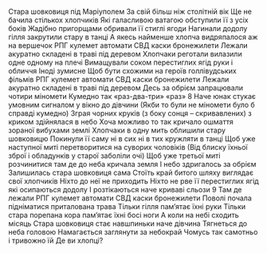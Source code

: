 Стара шовковиця під Маріуполем
За свій більш ніж столітній вік
Ще не бачила стількох хлопчиків
Які галасливою ватагою обступили її з усіх боків
Жадібно пригорщами обривали її стиглі ягоди
Нагинали додолу гілля закрутили стару в танці
А якесь найменше хлопча
видряпалося аж на вершечок
РПГ кулемет автомати СВД каски бронежилети
Лежали акуратно складені в траві під деревом
Хлопчаки реготали
вилазили одне одному на плечі
Вимащували соком перестиглих ягід
руки і обличчя
Іноді зумисне
Щоб бути схожими
на героїв голлівудських фільмів
РПГ кулемет автомати СВД каски бронежилети
Лежали акуратно складені в траві під деревом
Десь за обрієм запрацювали чотири міномети
Кумедно так «раз-два-три» «раз»
8
Наче юнак стукає умовним сигналом
у вікно до дівчини
(Якби то були не міномети
було б справді кумедно)
Зграя чорних круків
 (з боку сонця – скривавлених)
з криком здійнялася в небо
Хоча можливо то так кричало
ошмаття зораної вибухами землі
Хлопчаки в одну мить
облишили стару шовковицю
Покинули її саму
ні в сих ні в тих кружляти в танці
Щоб уже наступної миті
перетворитися на суворих чоловіків
(Від блиску їхньої зброї і обладунків
у старої заболіли очі)
Щоб уже третьої миті розчинитися там
де до неба кричала земля
І небо здригалось за обрієм
Залишилась стара шовковиця сама
Стоїть край битого шляху
виглядає свої хлопчиків
Ніхто до неї не приходить
Ніхто не рве її перестиглих ягід
які осипаються додолу
І розтікаються наче криваві сльози
9
Там де лежали
РПГ кулемет автомати СВД каски бронежилети
Поволі почала підніматися приталована трава
Тільки гілля пам’ятає їхні руки
Тільки стара порепана кора
пам’ятає їхні босі ноги
А коли на небі сходить місяць
Стара шовковиця стає навшпиньки наче дівчина
Тягнеться до неба головою
Намагається заглянути за небокрай
Чомусь так самотньо і тривожно їй
Де ви хлопці?
